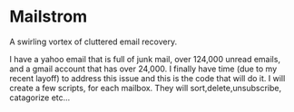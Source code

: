 # Mailstrom
A swirling vortex of cluttered email recovery.


I have a yahoo email that is full of junk mail, over 124,000 unread emails, and a gmail account that has over 24,000. I finally have time (due to my recent layoff) to address this issue and this is the code that will do it. I will create a few scripts, for each mailbox. They will sort,delete,unsubscribe, catagorize etc...

